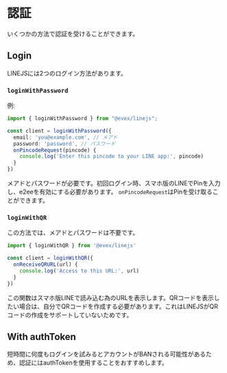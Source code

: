 # 認証

いくつかの方法で認証を受けることができます。

## Login

LINEJSには2つのログイン方法があります。

### `loginWithPassword`

例:
```ts
import { loginWithPassword } from "@evex/linejs";

const client = loginWithPassword({
  email: 'you@example.com', // メアド
  password: 'password', // パスワード
  onPincodeRequest(pincode) {
    console.log('Enter this pincode to your LINE app:', pincode)
  }
})
```

メアドとパスワードが必要です。初回ログイン時、スマホ版のLINEでPinを入力し、e2eeを有効にする必要があります。
`onPincodeRequest`はPinを受け取ることができます。

### `loginWithQR`

この方法では、メアドとパスワードは不要です。

```ts
import { loginWithQR } from '@evex/linejs'

const client = loginWithQR({
  onReceiveQRURL(url) {
    console.log('Access to this URL:', url)
  }
})
```

この関数はスマホ版LINEで読み込む為のURLを表示します。QRコードを表示したい場合は、自分でQRコードを作成する必要があります。これはLINEJSがQRコードの作成をサポートしていないためです。

## With authToken

短時間に何度もログインを試みるとアカウントがBANされる可能性があるため、認証にはauthTokenを使用することをおすすめします。

